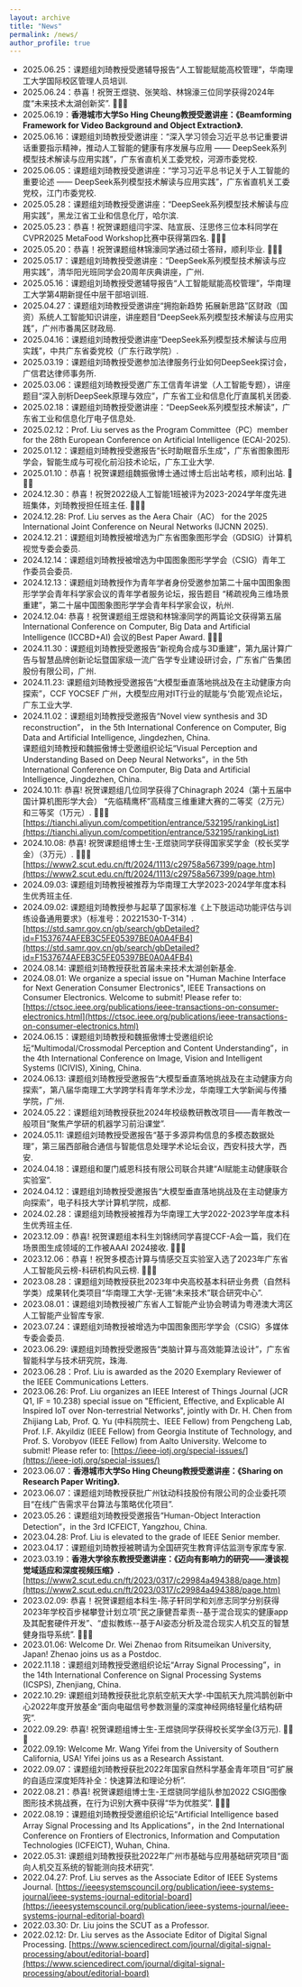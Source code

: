 ```yaml
---
layout: archive
title: "News"
permalink: /news/
author_profile: true
---
```


* 2025.06.25：课题组刘琦教授受邀辅导报告“人工智能赋能高校管理”，华南理工大学国际校区管理人员培训.
* 2025.06.24：恭喜！祝贺王煜骁、张笑晗、林锦濠三位同学获得2024年度“未来技术太湖创新奖”.&nbsp;🎉🎉🎉
* 2025.06.19：**香港城市大学So Hing Cheung教授受邀讲座：《Beamforming Framework for Video Background and Object Extraction》.**
* 2025.06.16：课题组刘琦教授受邀讲座：“深入学习领会习近平总书记重要讲话重要指示精神，推动人工智能的健康有序发展与应用 —— DeepSeek系列模型技术解读与应用实践”，广东省直机关工委党校，河源市委党校.
* 2025.06.05：课题组刘琦教授受邀讲座：“学习习近平总书记关于人工智能的重要论述 —— DeepSeek系列模型技术解读与应用实践”，广东省直机关工委党校，江门市委党校.
* 2025.05.28：课题组刘琦教授受邀讲座：“DeepSeek系列模型技术解读与应用实践”，黑龙江省工业和信息化厅，哈尔滨.
* 2025.05.23：恭喜！祝贺课题组闫宇深、陆宣辰、汪思佟三位本科同学在CVPR2025 MetaFood Workshop比赛中获得第四名.&nbsp;🎉🎉🎉
* 2025.05.20：恭喜！祝贺课题组林锦濠同学通过硕士答辩，顺利毕业.&nbsp;🎉🎉🎉
* 2025.05.17：课题组刘琦教授受邀讲座：“DeepSeek系列模型技术解读与应用实践”，清华阳光班同学会20周年庆典讲座，广州.
* 2025.05.16：课题组刘琦教授受邀辅导报告“人工智能赋能高校管理”，华南理工大学第4期新提任中层干部培训班.
* 2025.04.27：课题组刘琦教授受邀讲座“拥抱新趋势 拓展新思路”区财政（国资）系统人工智能知识讲座，讲座题目“DeepSeek系列模型技术解读与应用实践”，广州市番禺区财政局.
* 2025.04.16：课题组刘琦教授受邀讲座“DeepSeek系列模型技术解读与应用实践”，中共广东省委党校（广东行政学院）.
* 2025.03.19：课题组刘琦教授受邀参加法律服务行业如何DeepSeek探讨会，广信君达律师事务所.
* 2025.03.06：课题组刘琦教授受邀广东工信青年讲堂（人工智能专题），讲座题目“深入剖析DeepSeek原理与效应”，广东省工业和信息化厅直属机关团委.
* 2025.02.18：课题组刘琦教授受邀讲座：“DeepSeek系列模型技术解读”，广东省工业和信息化厅电子信息处.
* 2025.02.12：Prof. Liu serves as the Program Committee（PC）member for the 28th European Conference on Artificial Intelligence (ECAI-2025).
* 2025.01.12：课题组刘琦教授受邀报告“长时助眠音乐生成”，广东省图象图形学会，智能生成与可视化前沿技术论坛，广东工业大学.
* 2025.01.10：恭喜！祝贺课题组魏振傲博士通过博士后出站考核，顺利出站.&nbsp;🎉🎉🎉
* 2024.12.30：恭喜！祝贺2022级人工智能1班被评为2023-2024学年度先进班集体，刘琦教授担任班主任.&nbsp;🎉🎉🎉
* 2024.12.28: Prof. Liu serves as the Aera Chair（AC） for the 2025 International Joint Conference on Neural Networks (IJCNN 2025).
* 2024.12.21：课题组刘琦教授被增选为广东省图象图形学会（GDSIG）计算机视觉专委会委员.
* 2024.12.14：课题组刘琦教授被增选为中国图象图形学学会（CSIG）青年工作委员会委员.
* 2024.12.13：课题组刘琦教授作为青年学者身份受邀参加第二十届中国图象图形学学会青年科学家会议的青年学者服务论坛，报告题目 “稀疏视角三维场景重建”，第二十届中国图象图形学学会青年科学家会议，杭州.
* 2024.12.04: 恭喜！祝贺课题组王煜骁和林锦濠同学的两篇论文获得第五届International Conference on Computer, Big Data and Artificial Intelligence (ICCBD+AI) 会议的Best Paper Award.&nbsp;🎉🎉🎉
* 2024.11.30：课题组刘琦教授受邀报告“新视角合成与3D重建”，第九届计算广告与智慧品牌创新论坛暨国家级一流广告学专业建设研讨会，广东省广告集团股份有限公司，广州.
* 2024.11.23: 课题组刘琦教授受邀报告“大模型垂直落地挑战及在主动健康方向探索”，CCF YOCSEF 广州，大模型应用对IT行业的赋能与‘负能’观点论坛，广东工业大学.
* 2024.11.02：课题组刘琦教授受邀报告“Novel view synthesis and 3D reconstruction”， in the 5th International Conference on Computer, Big Data and Artificial Intelligence, Jingdezhen, China.  
              课题组刘琦教授和魏振傲博士受邀组织论坛“Visual Perception and Understanding Based on Deep Neural Networks”，in the 5th International Conference on Computer, Big Data and Artificial Intelligence, Jingdezhen, China.
* 2024.10.11: 恭喜! 祝贺课题组几位同学获得了Chinagraph 2024（第十五届中国计算机图形学大会） “先临精鹰杯”高精度三维重建大赛的二等奖（2万元）和三等奖（1万元）.&nbsp;🎉🎉🎉 [https://tianchi.aliyun.com/competition/entrance/532195/rankingList](https://tianchi.aliyun.com/competition/entrance/532195/rankingList) 
* 2024.10.08: 恭喜! 祝贺课题组博士生-王煜骁同学获得国家奖学金（校长奖学金）（3万元）.&nbsp;🎉🎉🎉 [https://www2.scut.edu.cn/ft/2024/1113/c29758a567399/page.htm](https://www2.scut.edu.cn/ft/2024/1113/c29758a567399/page.htm) 
* 2024.09.03: 课题组刘琦教授被推荐为华南理工大学2023-2024学年度本科生优秀班主任.
* 2024.09.02: 课题组刘琦教授参与起草了国家标准《上下肢运动功能评估与训练设备通用要求》（标准号：20221530-T-314）. [https://std.samr.gov.cn/gb/search/gbDetailed?id=F1537674AFEB3C5FE05397BE0A0A4FB4](https://std.samr.gov.cn/gb/search/gbDetailed?id=F1537674AFEB3C5FE05397BE0A0A4FB4) 
* 2024.08.14: 课题组刘琦教授获批首届未来技术太湖创新基金.
* 2024.08.01: We organize a special issue on "Human Machine Interface for Next Generation Consumer Electronics", IEEE Transactions on Consumer Electronics. Welcome to submit! Please refer to: [https://ctsoc.ieee.org/publications/ieee-transactions-on-consumer-electronics.html](https://ctsoc.ieee.org/publications/ieee-transactions-on-consumer-electronics.html)
* 2024.06.15：课题组刘琦教授和魏振傲博士受邀组织论坛“Multimodal/Crossmodal Perception and Content Understanding”，in the 4th International Conference on Image, Vision and Intelligent Systems (ICIVIS), Xining, China.
* 2024.06.13: 课题组刘琦教授受邀报告“大模型垂直落地挑战及在主动健康方向探索”，第八届华南理工大学跨学科青年学术沙龙，华南理工大学新闻与传播学院，广州.
* 2024.05.22：课题组刘琦教授获批2024年校级教研教改项目——青年教改一般项目“聚焦产学研的机器学习前沿课堂”.
* 2024.05.11: 课题组刘琦教授受邀报告“基于多源异构信息的多模态数据处理”，第三届西部融合通信与智能信息处理学术论坛会议，西安科技大学，西安.
* 2024.04.18：课题组和厦门威恩科技有限公司联合共建“AI赋能主动健康联合实验室”.
* 2024.04.12：课题组刘琦教授受邀报告“大模型垂直落地挑战及在主动健康方向探索”，电子科技大学计算机学院，成都.
* 2024.02.28：课题组刘琦教授被推荐为华南理工大学2022-2023学年度本科生优秀班主任.
* 2023.12.09：恭喜! 祝贺课题组本科生刘锦绣同学喜提CCF-A会一篇，我们在场景图生成领域的工作被AAAI 2024接收.&nbsp;🎉🎉🎉
* 2023.12.06：恭喜！祝贺多模态计算与情感交互实验室入选了2023年广东省人工智能风云榜-科研机构风云榜.&nbsp;🎉🎉🎉
* 2023.08.28：课题组刘琦教授获批2023年中央高校基本科研业务费（自然科学类）成果转化类项目“华南理工大学-无锡“未来技术”联合研究中心”.
* 2023.08.01：课题组刘琦教授被广东省人工智能产业协会聘请为粤港澳大湾区人工智能产业智库专家.
* 2023.07.24：课题组刘琦教授被增选为中国图象图形学学会（CSIG）多媒体专委会委员.
* 2023.06.29: 课题组刘琦教授受邀报告“类脑计算与高效能算法设计”，广东省智能科学与技术研究院，珠海.
* 2023.06.28：Prof. Liu is awarded as the 2020 Exemplary Reviewer of the IEEE Communications Letters. 
* 2023.06.26: Prof. Liu organizes an IEEE Interest of Things Journal (JCR Q1, IF = 10.238) special issue on "Efficient, Effective, and Explicable AI Inspired IoT over Non-terrestrial Networks", jointly with Dr. H. Chen from Zhijiang Lab, Prof. Q. Yu (中科院院士、IEEE Fellow) from Pengcheng Lab, Prof. I.F. Akyildiz (IEEE Fellow) from Georgia Institute of Technology, and Prof. S. Vorobyov (IEEE Fellow) from Aalto University. Welcome to submit! Please refer to: [https://ieee-iotj.org/special-issues/](https://ieee-iotj.org/special-issues/)
* 2023.06.07：**香港城市大学So Hing Cheung教授受邀讲座：《Sharing on Research Paper Writing》.**
* 2023.06.07：课题组刘琦教授获批广州钛动科技股份有限公司的企业委托项目“在线广告需求平台算法与策略优化项目”.
* 2023.05.26：课题组刘琦教授受邀报告“Human-Object Interaction Detection”，in the 3rd ICFEICT, Yangzhou, China.
* 2023.04.28: Prof. Liu is elevated to the grade of IEEE Senior member.
* 2023.04.17：课题组刘琦教授被聘请为全国研究生教育评估监测专家库专家.
* 2023.03.19：**香港大学徐东教授受邀讲座：《迈向有影响力的研究——漫谈视觉域适应和深度视频压缩》.**[https://www2.scut.edu.cn/ft/2023/0317/c29984a494388/page.htm](https://www2.scut.edu.cn/ft/2023/0317/c29984a494388/page.htm)
* 2023.02.09: 恭喜！祝贺课题组本科生-陈子轩同学和刘彦志同学分别获得2023年学校百步梯攀登计划立项“民之康健吾辈责--基于混合现实的健康app及其配套硬件开发”、“虚拟教练--基于AI姿态分析及混合现实人机交互的智慧健身指导系统”.&nbsp;🎉🎉🎉
* 2023.01.06: Welcome Dr. Wei Zhenao from Ritsumeikan University, Japan! Zhenao joins us as a Postdoc.
* 2022.11.18：课题组刘琦教授受邀组织论坛“Array Signal Processing”，in the 14th International Conference on Signal Processing Systems (ICSPS), Zhenjiang, China.
* 2022.10.29: 课题组刘琦教授获批北京航空航天大学-中国航天九院鸿鹊创新中心2022年度开放基金“面向电磁信号参数测量的深度神经网络轻量化结构研究”.
* 2022.09.29: 恭喜! 祝贺课题组博士生-王煜骁同学获得校长奖学金(3万元).&nbsp;🎉🎉🎉
* 2022.09.19: Welcome Mr. Wang Yifei from the University of Southern California, USA! Yifei joins us as a Research Assistant.
* 2022.09.07：课题组刘琦教授获批2022年国家自然科学基金青年项目“可扩展的自适应深度矩阵补全：快速算法和理论分析”.
* 2022.08.21：恭喜! 祝贺课题组博士生-王煜骁同学组队参加2022 CSIG图像图形技术挑战赛，在行为识别大赛中获得“华为优胜奖”.&nbsp;🎉🎉🎉
* 2022.08.19：课题组刘琦教授受邀组织论坛“Artificial Intelligence based Array Signal Processing and Its Applications”，in the 2nd International Conference on Frontiers of Electronics, Information and Computation Technologies (ICFEICT), Wuhan, China.
* 2022.05.31: 课题组刘琦教授获批2022年广州市基础与应用基础研究项目“面向人机交互系统的智能测向技术研究”.   
* 2022.04.27: Prof. Liu serves as the Associate Editor of IEEE Systems Journal. [https://ieeesystemscouncil.org/publication/ieee-systems-journal/ieee-systems-journal-editorial-board](https://ieeesystemscouncil.org/publication/ieee-systems-journal/ieee-systems-journal-editorial-board)  
* 2022.03.30: Dr. Liu joins the SCUT as a Professor.                                  
* 2022.02.12: Dr. Liu serves as the Associate Editor of Digital Signal Processing. [https://www.sciencedirect.com/journal/digital-signal-processing/about/editorial-board](https://www.sciencedirect.com/journal/digital-signal-processing/about/editorial-board) 

